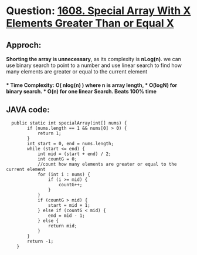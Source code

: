# Question: [1608. Special Array With X Elements Greater Than or Equal X](https://leetcode.com/problems/special-array-with-x-elements-greater-than-or-equal-x/)
  


## Approch: 
**Shorting the array is unnecessary**, as its complexity is **nLog(n)**.
we can use binary search to point to a number and use linear search to find how many elements are greater or equal to the current element
#### * Time Complexity:  O( nlog(n) ) where n is array length, *  O(logN) for binary search. *  O(n) for one linear Search. Beats 100% time


## JAVA code: 

      public static int specialArray(int[] nums) {
            if (nums.length == 1 && nums[0] > 0) {
                return 1;
            }
            int start = 0, end = nums.length;
            while (start <= end) {
                int mid = (start + end) / 2;
                int countG = 0;
                //count how many elements are greater or equal to the current element
                for (int i : nums) {
                    if (i >= mid) {
                        countG++;
                    }
                }
                if (countG > mid) {
                    start = mid + 1;
                } else if (countG < mid) {
                    end = mid - 1;
                } else {
                    return mid;
                }
            }
            return -1;
        }
